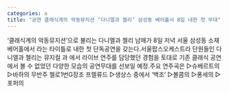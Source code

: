 ```yaml
---
categories: a
title: "공연 클래식계의 악동뮤지션 ‘다니엘과 첼리’ 삼성동 베어홀서 8일 내한 첫 무대"
---
```

‘클래식계의 악동뮤지션’으로 불리는 다니엘과 첼리 남매가 8일 저녁 서울 삼성동 소재 베어홀에서 라는 타이틀로 내한 첫 단독공연을 갖는다.서울팝스오케스트라 단원들인 다니엘과 첼리는 뮤지컬 과 에서 라이브 연주를 담당했던 경험을 토대로 기존 클래식 공연에서 볼 수 없었던 다양한 모습의 공연무대를 선보일 예정.주요 연주곡은 ▷슈베르트의  ▷바하의 무반주 첼로1번G장조 프렐류드 ▷생상스  중에서 ‘백조’ ▷볼콤의  ▷퐁세의  ▷포퍼의 